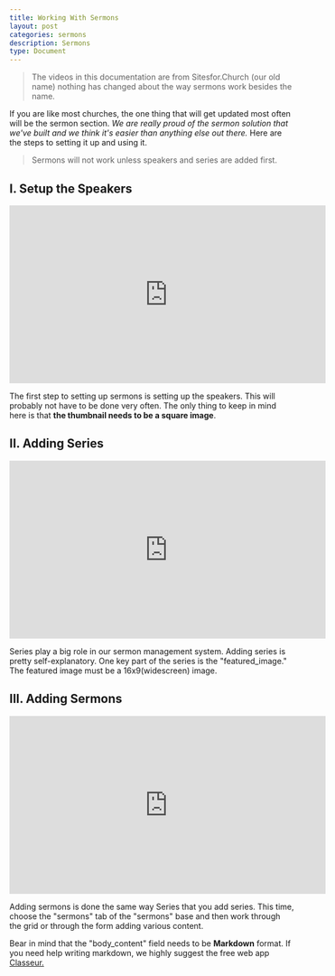 ```yaml
---
title: Working With Sermons
layout: post
categories: sermons
description: Sermons
type: Document
---
```


> The videos in this documentation are from Sitesfor.Church (our old name) nothing has changed about the way sermons work besides the name.

If you are like most churches, the one thing that will get updated most often will be the sermon section.  *We are really proud of the sermon solution that we've built and we think it's easier than anything else out there.*  Here are the steps to setting it up and using it.


> Sermons will not work unless speakers and series are added first. 

## I. Setup the Speakers

<iframe width="560" height="315" src="https://www.youtube.com/embed/bv1UMFBzhAI" frameborder="0" allowfullscreen></iframe>

<br>

The first step to setting up sermons is setting up the speakers.  This will probably not have to be done very often.  The only thing to keep in mind here is that **the thumbnail needs to be a square image**.


## II. Adding Series

<iframe width="560" height="315" src="https://www.youtube.com/embed/U5YVVcfm6uU" frameborder="0" allowfullscreen></iframe>

<br>

Series play a big role in our sermon management system.  Adding series is pretty self-explanatory.  One key part of the series is the "featured_image." The featured image must be a 16x9(widescreen) image.



## III. Adding Sermons

<iframe width="560" height="315" src="https://www.youtube.com/embed/x_490me-srw" frameborder="0" allowfullscreen></iframe>

<br>

Adding sermons is done the same way Series that you add series.  This time, choose the "sermons" tab of the "sermons" base and then work through the grid or through the form adding various content.  

Bear in mind that the "body_content" field needs to be **Markdown** format.  If you need help writing markdown, we highly suggest the free web app [Classeur.](https://app.classeur.io/#!/)
